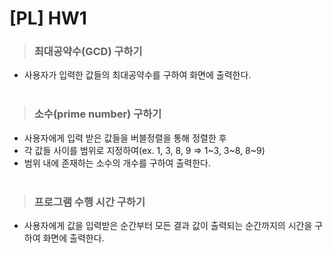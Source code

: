 # [PL] HW1

> ### 최대공약수(GCD) 구하기
- 사용자가 입력한 값들의 최대공약수를 구하여 화면에 출력한다.
<br><br>

> ### 소수(prime number) 구하기
- 사용자에게 입력 받은 값들을 버블정렬을 통해 정렬한 후
- 각 값들 사이를 범위로 지정하여(ex. 1, 3, 8, 9 => 1~3, 3~8, 8~9)
- 범위 내에 존재하는 소수의 개수를 구하여 출력한다.
<br><br>

> ### 프로그램 수행 시간 구하기
- 사용자에게 값을 입력받은 순간부터 모든 결과 값이 출력되는 순간까지의 시간을 구하여 화면에 출력한다.